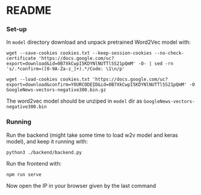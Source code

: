 # README

### Set-up
In `model` directory download and unpack pretrained Word2Vec model with:
```console
wget --save-cookies cookies.txt --keep-session-cookies --no-check-certificate 'https://docs.google.com/uc?export=download&id=0B7XkCwpI5KDYNlNUTTlSS21pQmM' -O- | sed -rn 's/.*confirm=([0-9A-Za-z_]+).*/Code: \1\n/p'
```
```console
wget --load-cookies cookies.txt 'https://docs.google.com/uc?export=download&confirm=YOURCODEID&id=0B7XkCwpI5KDYNlNUTTlSS21pQmM' -O GoogleNews-vectors-negative300.bin.gz
```
The word2vec model should be unziped in `model` dir as `GoogleNews-vectors-negative300.bin`

### Running
Run the backend (might take some time to load w2v model and keras model), and keep it running with:
```console
python3 ./backend/backend.py
```

Run the frontend with:
```
npm run serve
```

Now open the IP in your browser given by the last command
